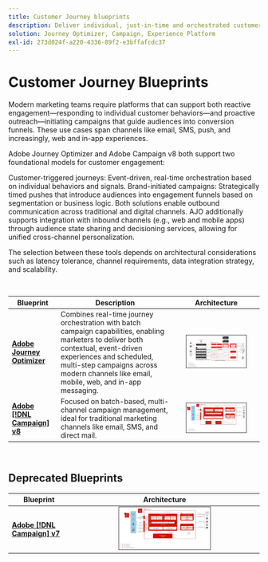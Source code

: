 ```yaml
---
title: Customer Journey blueprints
description: Deliver individual, just-in-time and orchestrated customer experiences across screens.
solution: Journey Optimizer, Campaign, Experience Platform
exl-id: 273d024f-a220-4336-89f2-e3bffafcdc37
---
```

# Customer Journey Blueprints

Modern marketing teams require platforms that can support both reactive engagement—responding to individual customer behaviors—and proactive outreach—initiating campaigns that guide audiences into conversion funnels. These use cases span channels like email, SMS, push, and increasingly, web and in-app experiences.

Adobe Journey Optimizer and Adobe Campaign v8 both support two foundational models for customer engagement:

Customer-triggered journeys: Event-driven, real-time orchestration based on individual behaviors and signals.
Brand-initiated campaigns: Strategically timed pushes that introduce audiences into engagement funnels based on segmentation or business logic.
Both solutions enable outbound communication across traditional and digital channels. AJO additionally supports integration with inbound channels (e.g., web and mobile apps) through audience state sharing and decisioning services, allowing for unified cross-channel personalization.

The selection between these tools depends on architectural considerations such as latency tolerance, channel requirements, data integration strategy, and scalability.

<br>

| Blueprint | Description | Architecture |
|---|---|:---:|
| **[Adobe Journey Optimizer](journey-optimizer.md)** | Combines real-time journey orchestration with batch campaign capabilities, enabling marketers to deliver both contextual, event-driven experiences and scheduled, multi-step campaigns across modern channels like email, mobile, web, and in-app messaging. | <img src="journey-optimizer/images/ajo-architecture.svg" alt="Reference architecture for Journey Optimizer Blueprint" style="width:75%; border:1px solid #4a4a4a" class="modal-image" /> |
| **[Adobe [!DNL Campaign] v8](campaign-v8.md)** | Focused on batch-based, multi-channel campaign management, ideal for traditional marketing channels like email, SMS, and direct mail. | <img src="campaign-v8/images/campaign-v8-architecture.svg" alt="Reference architecture for Campaign v8 Blueprint" style="width:75%; border:1px solid #4a4a4a" class="modal-image" /> |

<br>

## Deprecated Blueprints

| Blueprint | Architecture |
|---|:---:|
| **[Adobe [!DNL Campaign] v7](campaign-v7/campaign-v7.md)** | <img src="campaign-v7/images/campaign-v7-architecture.svg" alt="Reference architecture for Campaign v7 Blueprint" style="width:50%; border:1px solid #4a4a4a" class="modal-image" /> |